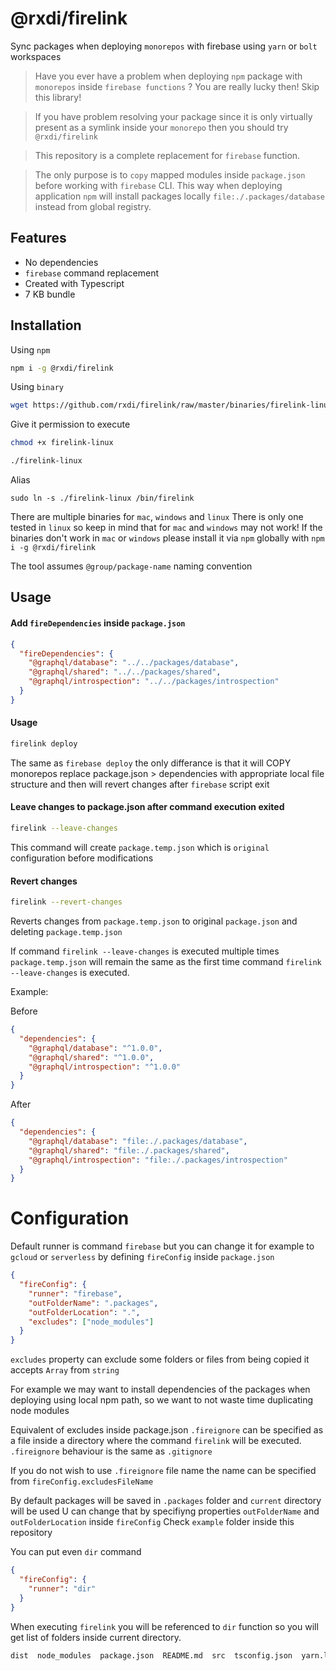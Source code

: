 # @rxdi/firelink

Sync packages when deploying `monorepos` with firebase using `yarn` or `bolt` workspaces

> Have you ever have a problem when deploying `npm` package with `monorepos` inside `firebase functions` ? You are really lucky then! Skip this library!

> If you have problem resolving your package since it is only virtually present as a symlink inside your `monorepo` then you should try `@rxdi/firelink`

> This repository is a complete replacement for `firebase` function.

> The only purpose is to `copy` mapped modules inside `package.json` before working with `firebase` CLI. This way when deploying application `npm` will install packages locally `file:./.packages/database` instead from global registry.

## Features

- No dependencies
- `firebase` command replacement
- Created with Typescript
- 7 KB bundle

## Installation

Using `npm`

```bash
npm i -g @rxdi/firelink
```

Using `binary`

```bash
wget https://github.com/rxdi/firelink/raw/master/binaries/firelink-linux
```

Give it permission to execute

```bash
chmod +x firelink-linux
```

```bash
./firelink-linux
```

Alias

```
sudo ln -s ./firelink-linux /bin/firelink
```

There are multiple binaries for `mac`, `windows` and `linux`
There is only one tested in `linux` so keep in mind that for `mac` and `windows` may not work!
If the binaries don't work in `mac` or `windows` please install it via `npm` globally with `npm i -g @rxdi/firelink`

The tool assumes `@group/package-name` naming convention

## Usage

#### Add `fireDependencies` inside `package.json`

```json
{
  "fireDependencies": {
    "@graphql/database": "../../packages/database",
    "@graphql/shared": "../../packages/shared",
    "@graphql/introspection": "../../packages/introspection"
  }
}
```

#### Usage

```bash
firelink deploy
```

The same as `firebase deploy` the only differance is that it will COPY monorepos replace package.json > dependencies with appropriate local file structure and then will revert changes after `firebase` script exit

#### Leave changes to package.json after command execution exited

```bash
firelink --leave-changes
```

This command will create `package.temp.json` which is `original` configuration before modifications

#### Revert changes

```bash
firelink --revert-changes
```

Reverts changes from `package.temp.json` to original `package.json` and deleting `package.temp.json`

If command `firelink --leave-changes` is executed multiple times `package.temp.json` will remain the same as the first time command `firelink --leave-changes` is executed.

Example:

Before

```json
{
  "dependencies": {
    "@graphql/database": "^1.0.0",
    "@graphql/shared": "^1.0.0",
    "@graphql/introspection": "^1.0.0"
  }
}
```

After

```json
{
  "dependencies": {
    "@graphql/database": "file:./.packages/database",
    "@graphql/shared": "file:./.packages/shared",
    "@graphql/introspection": "file:./.packages/introspection"
  }
}
```

# Configuration

Default runner is command `firebase` but you can change it for example to `gcloud` or `serverless` by defining `fireConfig` inside `package.json`

```json
{
  "fireConfig": {
    "runner": "firebase",
    "outFolderName": ".packages",
    "outFolderLocation": ".",
    "excludes": ["node_modules"]
  }
}
```

`excludes` property can exclude some folders or files from being copied it accepts `Array` from `string`

For example we may want to install dependencies of the packages when deploying using local npm path,
so we want to not waste time duplicating node modules

Equivalent of excludes inside package.json `.fireignore` can be specified as a file inside a directory where the command `firelink` will be executed. `.fireignore` behaviour is the same as `.gitignore`

If you do not wish to use `.fireignore` file name the name can be specified from `fireConfig.excludesFileName`

By default packages will be saved in `.packages` folder and `current` directory will be used
U can change that by specifiyng properties `outFolderName` and `outFolderLocation` inside `fireConfig`
Check `example` folder inside this repository

You can put even `dir` command

```json
{
  "fireConfig": {
    "runner": "dir"
  }
}
```

When executing `firelink` you will be referenced to `dir` function so you will get list of folders inside current directory.

```bash
dist  node_modules  package.json  README.md  src  tsconfig.json  yarn.lock
```
